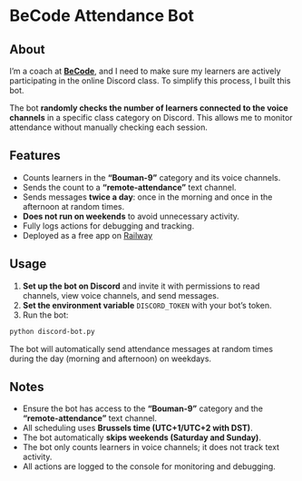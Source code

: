 # BeCode Attendance Bot

## About

I’m a coach at [**BeCode**](https://becode.org/fr/), and I need to make sure my learners are actively participating in the online Discord class. To simplify this process, I built this bot.

The bot **randomly checks the number of learners connected to the voice channels** in a specific class category on Discord. This allows me to monitor attendance without manually checking each session.

## Features

- Counts learners in the **“Bouman-9”** category and its voice channels.  
- Sends the count to a **“remote-attendance”** text channel.  
- Sends messages **twice a day**: once in the morning and once in the afternoon at random times.  
- **Does not run on weekends** to avoid unnecessary activity.  
- Fully logs actions for debugging and tracking.
- Deployed as a free app on [Railway](https://railway.com)

## Usage

1. **Set up the bot on Discord** and invite it with permissions to read channels, view voice channels, and send messages.  
2. **Set the environment variable** `DISCORD_TOKEN` with your bot’s token.  
3. Run the bot:

```bash
python discord-bot.py
```

The bot will automatically send attendance messages at random times during the day (morning and afternoon) on weekdays.

## Notes

- Ensure the bot has access to the **“Bouman-9”** category and the **“remote-attendance”** text channel.  
- All scheduling uses **Brussels time (UTC+1/UTC+2 with DST)**.  
- The bot automatically **skips weekends (Saturday and Sunday)**.  
- The bot only counts learners in voice channels; it does not track text activity.  
- All actions are logged to the console for monitoring and debugging.
